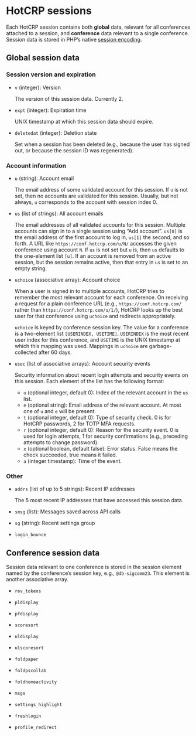# HotCRP sessions

Each HotCRP session contains both **global** data, relevant for all
conferences attached to a session, and **conference** data relevant to a
single conference. Session data is stored in PHP’s native [session
encoding](https://www.php.net/manual/en/function.session-encode.php).


## Global session data

### Session version and expiration

* `v` (integer): Version

    The version of this session data. Currently 2.

* `expt` (integer): Expiration time

    UNIX timestamp at which this session data should expire.

* `deletedat` (integer): Deletion state

    Set when a session has been deleted (e.g., because the user has signed
    out, or because the session ID was regenerated).

### Account information

* `u` (string): Account email

    The email address of some validated account for this session. If `u` is
    not set, then no accounts are validated for this session. Usually, but not
    always, `u` corresponds to the account with session index 0.

* `us` (list of strings): All account emails

    The email addresses of all validated accounts for this session. Multiple
    accounts can sign in to a single session using “Add account”. `us[0]` is
    the email address of the first account to log in, `us[1]` the second, and
    so forth. A URL like `https://conf.hotcrp.com/u/N/` accesses the given
    conference using account `N`. If `us` is not set but `u` is, then `us`
    defaults to the one-element list `[u]`. If an account is removed from an
    active session, but the session remains active, then that entry in `us`
    is set to an empty string.

* `uchoice` (associative array): Account choice

    When a user is signed in to multiple accounts, HotCRP tries to remember
    the most relevant account for each conference. On receiving a request for
    a plain conference URL (e.g., `https://conf.hotcrp.com/` rather than
    `https://conf.hotcrp.com/u/1/`), HotCRP looks up the best user for that
    conference using `uchoice` and redirects appropriately.

    `uchoice` is keyed by conference session key. The value for a conference
    is a two-element list `[USERINDEX, USETIME]`. `USERINDEX` is the most
    recent user index for this conference, and `USETIME` is the UNIX timestamp
    at which this mapping was used. Mappings in `uchoice` are
    garbage-collected after 60 days.

* `usec` (list of associative arrays): Account security events

    Security information about recent login attempts and security events on
    this session. Each element of the list has the following format:

    * `u` (optional integer, default 0): Index of the relevant account in the
      `us` list.
    * `e` (optional string): Email address of the relevant account. At most
      one of `u` and `e` will be present.
    * `t` (optional integer, default 0): Type of security check. 0 is for
      HotCRP passwords, 2 for TOTP MFA requests.
    * `r` (optional integer, default 0): Reason for the security event. 0 is
      used for login attempts, 1 for security confirmations (e.g., preceding
      attempts to change password).
    * `x` (optional boolean, default false): Error status. False means the
      check succeeded, true means it failed.
    * `a` (integer timestamp): Time of the event.

### Other

* `addrs` (list of up to 5 strings): Recent IP addresses

    The 5 most recent IP addresses that have accessed this session data.

* `smsg` (list): Messages saved across API calls

* `sg` (string): Recent settings group

* `login_bounce`


## Conference session data

Session data relevant to one conference is stored in the session element named
by the conference’s session key, e.g., `@db-sigcomm23`. This element is
another associative array.

* `rev_tokens`

* `pldisplay`

* `pfdisplay`

* `scoresort`

* `uldisplay`

* `ulscoresort`

* `foldpaper`

* `foldpscollab`

* `foldhomeactivity`

* `msgs`

* `settings_highlight`

* `freshlogin`

* `profile_redirect`
